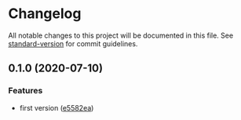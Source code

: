 # Changelog

All notable changes to this project will be documented in this file. See [standard-version](https://github.com/conventional-changelog/standard-version) for commit guidelines.

## 0.1.0 (2020-07-10)


### Features

* first version ([e5582ea](https://github.com/eugnma/ttdl-lunar-calendar/commit/e5582ea72ad6378b94c543c8decd52710028315f))
